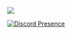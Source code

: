 ![](https://komarev.com/ghpvc/?username=0x0jx&color=blueviolet&label=page+views)

[![Discord Presence](https://lanyard.cnrad.dev/api/651519394673065989?theme=dark)](https://discord.com/users/651519394673065989)
